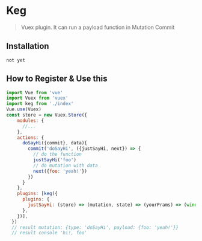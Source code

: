 # Keg

> Vuex plugin. It can run a payload function in Mutation Commit
## Installation
``
not yet
``
## How to Register & Use this
````javascript
import Vue from 'vue'
import Vuex from 'vuex'
import keg from './index'
Vue.use(Vuex)
const store = new Vuex.Store({
    modules: {
      //...
    },
    actions: {
      doSayHi({commit}, data){
        commit('doSayHi', ({justSayHi, next}) => {
          // do the function
          justSayHi('foo')
          // do mutation with data 
          next({foo: 'yeah!'})
        })
      }
    },
    plugins: [keg({
      plugins: {
        justSayHi: (store) => (mutation, state) => (yourPrams) => (window.console.log('hi!', yourPrams)),
      },
    })],
  })
  // result mutation: {type: 'doSayHi', payload: {foo: 'yeah!'}}
  // result console 'hi!, foo'
````